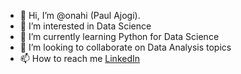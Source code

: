 - 👋 Hi, I’m @onahi (Paul Ajogi).
- 👀 I’m interested in Data Science
- 🌱 I’m currently learning Python for Data Science
- 💞️ I’m looking to collaborate on Data Analysis topics 
- 📫 How to reach me [LinkedIn](https://www.linkedin.com/in/paul-ajogi-166233194/)

<!---
onahi/onahi is a ✨ special ✨ repository because its `README.md` (this file) appears on your GitHub profile.
You can click the Preview link to take a look at your changes.
--->
